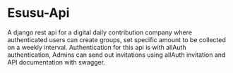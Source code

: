 # Esusu-Api
A django rest api for a digital daily contribution company where authenticated users can create groups, set specific amount to be collected on a weekly interval. Authentication for this api is  with allAuth authentication, Admins can send out invitations using allAuth invitation and API documentation with swagger.

